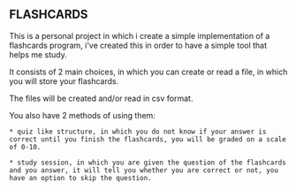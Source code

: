 ## FLASHCARDS

This is a personal project in which i create a simple implementation of a flashcards program, i've created this in order to have a simple tool that helps me study.

It consists of 2 main choices, in which you can create or read a file, in which you will store your flashcards.

The files will be created and/or read in csv format.

You also have 2 methods of using them:

	* quiz like structure, in which you do not know if your answer is correct until you finish the flashcards, you will be graded on a scale of 0-10.
 
	* study session, in which you are given the question of the flashcards and you answer, it will tell you whether you are correct or not, you have an option to skip the question.
